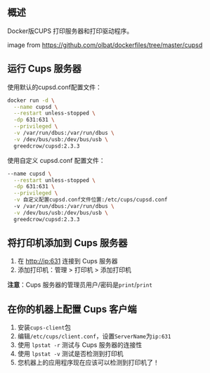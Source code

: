 ## 概述
Docker版CUPS 打印服务器和打印驱动程序。

image from
https://github.com/olbat/dockerfiles/tree/master/cupsd


## 运行 Cups 服务器
使用默认的cupsd.conf配置文件：
```bash
docker run -d \
  --name cupsd \
  --restart unless-stopped \
  -dp 631:631 \
  --privileged \
  -v /var/run/dbus:/var/run/dbus \
  -v /dev/bus/usb:/dev/bus/usb \
  greedcrow/cupsd:2.3.3
```

使用自定义 cupsd.conf 配置文件：
```bash
--name cupsd \
  --restart unless-stopped \
  -dp 631:631 \
  --privileged \
  -v 自定义配置cupsd.conf文件位置:/etc/cups/cupsd.conf
  -v /var/run/dbus:/var/run/dbus \
  -v /dev/bus/usb:/dev/bus/usb \
  greedcrow/cupsd:2.3.3
```


## 将打印机添加到 Cups 服务器
1. 在 [http://ip:631](http://ip:631) 连接到 Cups 服务器
2. 添加打印机：管理 > 打印机 > 添加打印机

__注意__：Cups 服务器的管理员用户/密码是`print`/`print`

## 在你的机器上配置 Cups 客户端
1. 安装`cups-client`包
2. 编辑`/etc/cups/client.conf`，设置`ServerName`为`ip:631`
3. 使用 `lpstat -r` 测试与 Cups 服务器的连接性
4. 使用 `lpstat -v` 测试是否检测到打印机
5. 您机器上的应用程序现在应该可以检测到打印机了！
